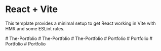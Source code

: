 # React + Vite

This template provides a minimal setup to get React working in Vite with HMR and some ESLint rules.

#   T h e - P o r t f o l i o  
 #   T h e - P o r t f o l i o  
 #   T h e - P o r t f o l i o  
 #   P o r t f o l i o  
 #   P o r t f o l i o  
 #   P o r t f o l i o  
 #   P o r t f o l i o  
 